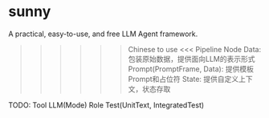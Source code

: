 # sunny
A practical, easy-to-use, and free LLM Agent framework.

>>> >>> Chinese to use <<<
Pipeline
Node
Data: 包装原始数据，提供面向LLM的表示形式
Prompt(PromptFrame, Data): 提供模板Prompt和占位符
State: 提供自定义上下文，状态存取

TODO:
Tool
LLM(Mode)
Role
Test(UnitText, IntegratedTest)
